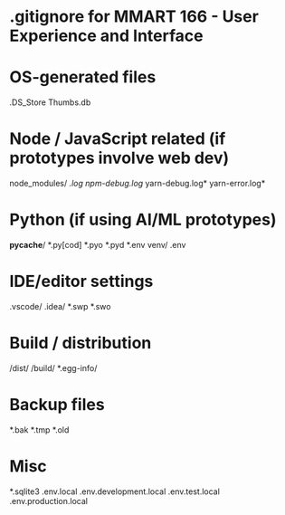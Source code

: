 # .gitignore for MMART 166 - User Experience and Interface

# OS-generated files
.DS_Store
Thumbs.db

# Node / JavaScript related (if prototypes involve web dev)
node_modules/
*.log
npm-debug.log*
yarn-debug.log*
yarn-error.log*

# Python (if using AI/ML prototypes)
__pycache__/
*.py[cod]
*.pyo
*.pyd
*.env
venv/
.env

# IDE/editor settings
.vscode/
.idea/
*.swp
*.swo

# Build / distribution
/dist/
/build/
*.egg-info/

# Backup files
*.bak
*.tmp
*.old

# Misc
*.sqlite3
.env.local
.env.development.local
.env.test.local
.env.production.local

